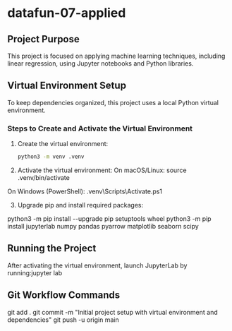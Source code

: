 # datafun-07-applied

## Project Purpose
This project is focused on applying machine learning techniques, including linear regression, using Jupyter notebooks and Python libraries.

## Virtual Environment Setup

To keep dependencies organized, this project uses a local Python virtual environment.

### Steps to Create and Activate the Virtual Environment

1. Create the virtual environment:
   ```bash
   python3 -m venv .venv

2. Activate the virtual environment:
On macOS/Linux:
source .venv/bin/activate

On Windows (PowerShell):
.venv\Scripts\Activate.ps1

3. Upgrade pip and install required packages:

python3 -m pip install --upgrade pip setuptools wheel
python3 -m pip install jupyterlab numpy pandas pyarrow matplotlib seaborn scipy

## Running the Project
After activating the virtual environment, launch JupyterLab by running:jupyter lab

## Git Workflow Commands

git add .
git commit -m "Initial project setup with virtual environment and dependencies"
git push -u origin main
